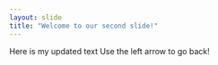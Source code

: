 ```yaml
---
layout: slide
title: "Welcome to our second slide!"
---
```

Here is my updated text
Use the left arrow to go back!
